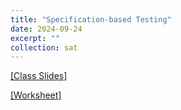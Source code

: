 ```yaml
---
title: "Specification-based Testing"
date: 2024-09-24
excerpt: ""
collection: sat
---
```


[[Class Slides]](https://docs.google.com/presentation/d/1U1AjgHLi3kUBH3oiuc3sN6cFYJhpaJ_e26quPqOXvek/edit?usp=share_link)


[[Worksheet]](9_24.pdf)